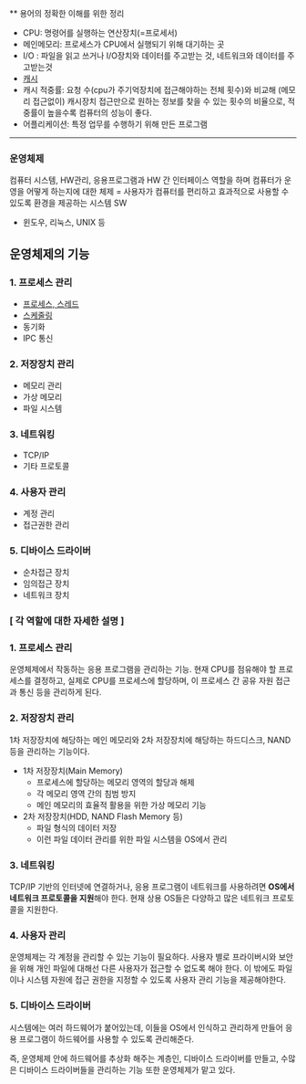 ** 용어의 정확한 이해를 위한 정리

- CPU: 명령어를 실행하는 연산장치(=프로세서)
- 메인메모리: 프로세스가 CPU에서 실행되기 위해 대기하는 곳
- I/O : 파일을 읽고 쓰거나 I/O장치와 데이터를 주고받는 것, 네트워크와 데이터를 주고받는것
- [캐시](https://github.com/surimjeon/CS-study/blob/master/week1/%EC%BA%90%EC%8B%9C.md)
- 캐시 적중률: 요청 수(cpu가 주기억장치에 접근해야하는 전체 횟수)와 비교해 (메모리 접근없이) 캐시장치 접근만으로 원하는 정보를 찾을 수 있는 횟수의 비율으로, 적중률이 높을수록 컴퓨터의 성능이 좋다.
- 어플리케이션: 특정 업무를 수행하기 위해 만든 프로그램

---

### 운영체제

컴퓨터 시스템, HW관리, 응용프로그램과 HW 간 인터페이스 역할을 하며 컴퓨터가 운영을 어떻게 하는지에 대한 체제 = 사용자가 컴퓨터를 편리하고 효과적으로 사용할 수 있도록 환경을 제공하는 시스템 SW

- 윈도우, 리눅스, UNIX 등

## 운영체제의 기능

### 1. 프로세스 관리

- [프로세스, 스레드](https://github.com/surimjeon/CS-study/blob/master/week1/process%2C%20thread.md)
- [스케줄링](https://github.com/surimjeon/CS-study/blob/master/week2/CPU%EC%8A%A4%EC%BC%80%EC%A4%84%EB%9F%AC.md)
- 동기화
- IPC 통신

### 2. 저장장치 관리

- 메모리 관리
- 가상 메모리
- 파일 시스템

### 3. 네트워킹

- TCP/IP
- 기타 프로토콜

### 4. 사용자 관리

- 계정 관리
- 접근권한 관리

### 5. 디바이스 드라이버

- 순차접근 장치
- 임의접근 장치
- 네트워크 장치

### [ 각 역할에 대한 자세한 설명 ]

### 1. 프로세스 관리

운영체제에서 작동하는 응용 프로그램을 관리하는 기능. 현재 CPU를 점유해야 할 프로세스를 결정하고, 실제로 CPU를 프로세스에 할당하며, 이 프로세스 간 공유 자원 접근과 통신 등을 관리하게 된다.

### 2. 저장장치 관리

1차 저장장치에 해당하는 메인 메모리와 2차 저장장치에 해당하는 하드디스크, NAND 등을 관리하는 기능이다.

- 1차 저장장치(Main Memory)
    - 프로세스에 할당하는 메모리 영역의 할당과 해제
    - 각 메모리 영역 간의 침범 방지
    - 메인 메모리의 효율적 활용을 위한 가상 메모리 기능
- 2차 저장장치(HDD, NAND Flash Memory 등)
    - 파일 형식의 데이터 저장
    - 이런 파일 데이터 관리를 위한 파일 시스템을 OS에서 관리

### 3. 네트워킹

TCP/IP 기반의 인터넷에 연결하거나, 응용 프로그램이 네트워크를 사용하려면 **OS에서 네트워크 프로토콜을 지원**해야 한다. 현재 상용 OS들은 다양하고 많은 네트워크 프로토콜을 지원한다.

### 4. 사용자 관리

운영체제는 각 계정을 관리할 수 있는 기능이 필요하다. 사용자 별로 프라이버시와 보안을 위해 개인 파일에 대해선 다른 사용자가 접근할 수 없도록 해야 한다. 이 밖에도 파일이나 시스템 자원에 접근 권한을 지정할 수 있도록 사용자 관리 기능을 제공해야한다.

### 5. 디바이스 드라이버

시스템에는 여러 하드웨어가 붙어있는데, 이들을 OS에서 인식하고 관리하게 만들어 응용 프로그램이 하드웨어를 사용할 수 있도록 관리해준다. 

즉, 운영체제 안에 하드웨어를 추상화 해주는 계층인, 디바이스 드라이버를 만들고, 수많은 디바이스 드라이버들을 관리하는 기능 또한 운영체제가 맡고 있다.
